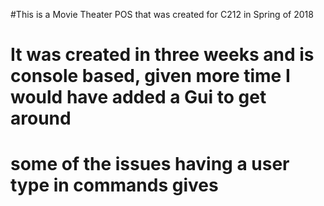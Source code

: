#This is a Movie Theater POS that was created for C212 in Spring of 2018
# It was created in three weeks and is console based, given more time I would have added a Gui to get around
# some of the issues having a user type in commands gives
